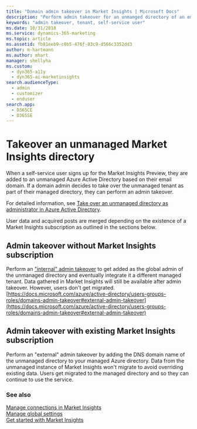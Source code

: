 ```yaml
---
title: "Domain admin takeover in Market Insights | Microsoft Docs"
description: "Perform admin takeover for an unmanged directory of an email domain."
keywords: "admin takeover, tenant, self-service user"
ms.date: 10/31/2018
ms.service: dynamics-365-marketing
ms.topic: article
ms.assetid: fb81eeb9-c0b5-476f-83c9-d566c3352dd3
author: m-hartmann
ms.author: mhart
manager: shellyha
ms.custom: 
  - dyn365-a11y
  - dyn365-ai-marketinsights
search.audienceType: 
  - admin
  - customizer
  - enduser
search.app: 
  - D365CE
  - D365SE
---
```


# Takeover an unmanaged Market Insights directory

When a self-service user signs up for the Market Insights Preview, they are added to an unmanaged Azure Active Directory based on their email domain. If a domain admin decides to take over the unmanaged tenant as part of their managed directory, they can perform an admin takeover. 

For detailed information, see [Take over an unmanaged directory as administrator in Azure Active Directory](https://docs.microsoft.com/azure/active-directory/users-groups-roles/domains-admin-takeover).

User data and acquired posts are merged depending on the existence of a Market Insights subscription as outlined in the sections below. 

## Admin takeover without Market Insights subscription

Perform an ["internal" admin takeover](https://docs.microsoft.com/azure/active-directory/users-groups-roles/domains-admin-takeover#internal-admin-takeover) to get added as the global admin of the unmanaged directory and eventually integrate it a different managed tenant. Data gathered in Market Insights will still be available after admin takeover. However, users don't get migrated.
[https://docs.microsoft.com/azure/active-directory/users-groups-roles/domains-admin-takeover#external-admin-takeover](https://docs.microsoft.com/azure/active-directory/users-groups-roles/domains-admin-takeover#external-admin-takeover)

## Admin takeover with existing Market Insights subscription

Perform an "external" admin takeover by adding the DNS domain name of the unmanaged directory to your managed Azure directory. Data from the unmanaged instance of Market Insights won't migrate to avoid overriding existing data. Users get migrated to the managed directory and so they can continue to use the service. 

### See also

[Manage connections in Market Insights](manage-connections.md)    
[Manage global settings](manage-global-settings.md)    
[Get started with Market Insights](get-started.md)